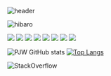 ![header](https://capsule-render.vercel.app/api?type=rounded&color=auto&height=300&section=header&text=pjnw1236&fontSize=90&animation=scaleIn)

![hibaro](https://user-images.githubusercontent.com/97827368/169654343-0928eea5-a1b1-4fd6-9a97-0239233af25a.gif)

<img src="https://img.shields.io/badge/html-E34F26?style=for-the-badge&logo=html5&logoColor=white">
<img src="https://img.shields.io/badge/css-1572B6?style=for-the-badge&logo=css3&logoColor=white">
<img src="https://img.shields.io/badge/javascript-F7DF1E?style=for-the-badge&logo=javascript&logoColor=black">


<img src="https://img.shields.io/badge/python-version6?style=for-the-badge&logo=java&logoColor=white">
<img src="https://img.shields.io/badge/JAVA-007396?style=for-the-badge&logo=java&logoColor=white">
<img src="https://img.shields.io/badge/mysql-4479A1?style=for-the-badge&logo=mysql&logoColor=white">

<img src="https://img.shields.io/badge/github-181717?style=for-the-badge&logo=github&logoColor=white">
<img src="https://img.shields.io/badge/linux-FCC624?style=for-the-badge&logo=linux&logoColor=black">


![PJW GitHub stats](https://github-readme-stats.vercel.app/api?username=pjnw1236&show_icons=true)
[![Top Langs](https://github-readme-stats.vercel.app/api/top-langs/?username=pjnw1236)](https://github.com/anuraghazra/github-readme-stats)


![StackOverflow](https://stackoverflow.design/assets/img/logos/so/logo-stackoverflow.svg)
